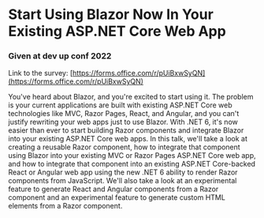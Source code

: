 # Start Using Blazor Now In Your Existing ASP.NET Core Web App

### Given at dev up conf 2022

Link to the survey: [https://forms.office.com/r/pUiBxwSyQN](https://forms.office.com/r/pUiBxwSyQN)

You've heard about Blazor, and you're excited to start using it. The problem is your current applications are built with existing ASP.NET Core web technologies like MVC, Razor Pages, React, and Angular, and you can't justify rewriting your web apps just to use Blazor. With .NET 6, it's now easier than ever to start building Razor components and integrate Blazor into your existing ASP.NET Core web apps. In this talk, we'll take a look at creating a reusable Razor component, how to integrate that component using Blazor into your existing MVC or Razor Pages ASP.NET Core web app, and how to integrate that component into an existing ASP.NET Core-backed React or Angular web app using the new .NET 6 ability to render Razor components from JavaScript. We'll also take a look at an experimental feature to generate React and Angular components from a Razor component and an experimental feature to generate custom HTML elements from a Razor component.
